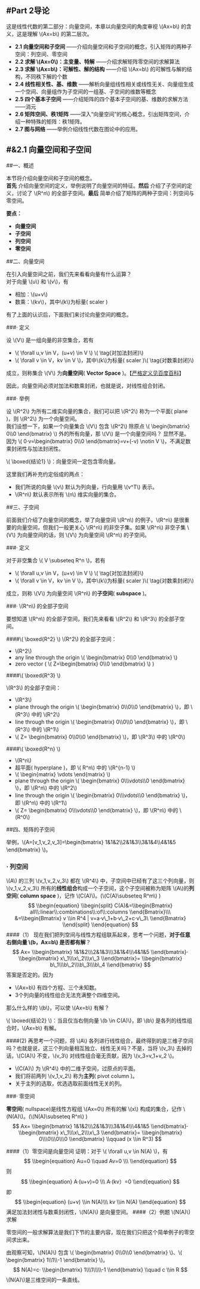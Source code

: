 #Part 2导论
---
这是线性代数的第二部分：向量空间，本章以向量空间的角度审视 \\(Ax=b\\) 的含义，这是理解 \\(Ax=b\\) 的第二层次。  

- **2.1 向量空间和子空间** ——介绍向量空间和子空间的概念，引入矩阵的两种子空间：列空间、零空间
- **2.2 求解 \\(Ax=0\\)：主变量、特解** ——介绍求解矩阵零空间的求解算法
- **2.3 求解 \\(Ax=b\\)：可解性、解的结构** ——介绍 \\(Ax=b\\) 的可解性与解的结构，不同秩下解的个数
- **2.4 线性相关性、基、维数** ——解析向量组线性相关或线性无关、向量组生成一个空间、向量组作为子空间的一组基、子空间的维数等概念
- **2.5 四个基本子空间** ——介绍矩阵的四个基本子空间的基、维数的求解方法——消元
- **2.6 矩阵空间、秩1矩阵** ——深入“向量空间”的核心概念，引出矩阵空间，介绍一种特殊的矩阵：秩1矩阵。
- **2.7 图与网络** ——举例介绍线性代数在图论中的应用。

#&2.1 向量空间和子空间  
---
##一、概述  

本节将介绍向量空间和子空间的概念。  
**首先** 介绍向量空间的定义，举例说明了向量空间的特征。**然后** 介绍了子空间的定义，讨论了 \\(R^n\\) 的全部子空间。**最后** 简单介绍了矩阵的两种子空间：列空间与零空间。  

**要点：**

- **向量空间**
- **子空间**
- **列空间**
- **零空间**

##二、向量空间

在引入向量空间之前，我们先来看看向量有什么运算？  
对于向量 \\(u\\) 和 \\(v\\)，有

- 相加：\\(u+v\\)
- 数乘：\\(kv\\)，其中\\(k\\)为标量( scaler )

有了上面的认识后，下面我们来讨论向量空间的概念。

###· 定义

设 \\(V\\) 是一组向量的非空集合，若有

- \\( \\forall u,v \\in V，(u+v) \\in V \\) \\( \\tag{对加法封闭}\\)
- \\( \\forall v \\in V，kv \\in V \\)，其中\\(k\\)为标量( scaler )\\( \\tag{对数乘封闭}\\)

成立，则称集合 \\(V\\) 为**向量空间**( **Vector Space** )。【[严格定义见百度百科](https://baike.baidu.com/item/%E5%90%91%E9%87%8F%E7%A9%BA%E9%97%B4/5936597?fr=aladdin)】  

因此，向量空间必须对加法和数乘封闭，也就是说，对线性组合封闭。

###· 举例

设 \\(R^2\\) 为所有二维实向量的集合，我们可以把 \\(R^2\\) 称为一个平面( plane )，则 \\(R^2\\) 为一个向量空间。  
我们设想一下，如果一个向量集合 \\(V\\) 包含 \\(R^2\\) 除原点 \\( \\begin{bmatrix} 0\\\0 \\end{bmatrix} \\) 外的所有向量，那 \\(V\\) 是一个向量空间吗？ 显然不是。因为 \\( 0·v=\\begin{bmatrix} 0\\\0 \\end{bmatrix}=v+(-v) \\notin V \\)，不满足数乘封闭性与加法封闭性。

\\( \\boxed{结论1} \\)：向量空间一定包含零向量。  

这里我们再补充约定俗成的两点：

- 我们所说的向量 \\(v\\) 默认为列向量，行向量用 \\(v^T\\) 表示。
- \\(R^n\\) 默认表示所有 \\(n\\) 维实向量的集合。

##三、子空间

前面我们介绍了向量空间的概念，举了向量空间 \\(R^n\\) 的例子。\\(R^n\\) 是很重要的向量空间，但我们一般更关心 \\(R^n\\) 的非空子集。如果 \\(R^n\\) 非空子集 \\(V\\) 为向量空间的话，则 \\(V\\) 为向量空间 \\(R^n\\) 的子空间。

###· 定义

对于非空集合 \\( V \\subseteq R^n \\)，若有

- \\( \\forall u,v \\in V，(u+v) \\in V \\) \\( \\tag{对加法封闭}\\)
- \\( \\forall v \\in V，kv \\in V \\)，其中\\(k\\)为标量( scaler )\\( \\tag{对数乘封闭}\\)

成立，则称 \\(V\\) 为向量空间 \\(R^n\\) 的**子空间**( **subspace** )。

###· \\(R^n\\) 的全部子空间  

要想知道 \\(R^n\\) 的全部子空间，我们先来看看 \\(R^2\\) 和 \\(R^3\\) 的全部子空间。    

####\\( \\boxed{R^2} \\)
\\(R^2\\) 的全部子空间：

- \\(R^2\\)
- any line through the origin \\( \\begin{bmatrix} 0\\\0 \\end{bmatrix} \\)
- zero vector ( \\( Z=\\begin{bmatrix} 0\\\0 \\end{bmatrix} \\) )

####\\( \\boxed{R^3} \\)

\\(R^3\\) 的全部子空间：

- \\(R^3\\)
- plane through the origin \\( \\begin{bmatrix} 0\\\0\\\0 \\end{bmatrix} \\)，即 \\(R^3\\) 中的 \\(R^2\\)
- line through the origin \\( \\begin{bmatrix} 0\\\0\\\0 \\end{bmatrix} \\)，即 \\(R^3\\) 中的 \\(R^1\\)
- \\( Z= \\begin{bmatrix} 0\\\0\\\0 \\end{bmatrix} \\)，即 \\(R^3\\) 中的 \\(R^0\\)

####\\( \\boxed{R^n} \\)

- \\(R^n\\)
- 超平面( hyperplane )，即 \\( R^n\\) 中的 \\(R^{n-1} \\)
- \\( \\begin{matrix} \\vdots \\end{matrix} \\)
- plane through the origin \\( \\begin{bmatrix} 0\\\\\vdots\\\0 \\end{bmatrix} \\)，即 \\(R^n\\) 中的 \\(R^2\\)
- line through the origin \\( \\begin{bmatrix} 0\\\\\vdots\\\0 \\end{bmatrix} \\)，即 \\(R^n\\) 中的 \\(R^1\\)
- \\( Z= \\begin{bmatrix} 0\\\\\vdots\\\0 \\end{bmatrix} \\)，即 \\(R^n\\) 中的 \\(R^0\\)

##四、矩阵的子空间

举例，\\(A=[v\_1,v\_2,v\_3]=\\begin{bmatrix} 1&1&2\\\2&1&3\\\3&1&4\\\4&1&5 \\end{bmatrix} \\)。

### · 列空间

\\(A\\) 的三列 \\(v\_1,v\_2,v\_3\\) 都在 \\(R^4\\) 中，子空间中已经有了这三个列向量，则 \\(v\_1,v\_2,v\_3\\) 所有的**线性组合**构成一个子空间，这个子空间被称为矩阵 \\(A\\)的**列空间**( **column space** )，记作 \\(C(A)\\)。(\\(C(A)\\subseteq R^m\\) )
$$
\\begin{equation}
\\begin{split}
C(A)&=\\begin{Bmatrix} all\\:linear\\:combinations\\:of\\:columns \\end{Bmatrix}\\\
	&=\\begin{Bmatrix} v \\in R^4 | v=a·v\_1+b·v\_2+c·v\_3\ \\end{Bmatrix}
\\end{split}
\\end{equation}
$$
####（1）
现在我们把列空间与线性方程组联系起来，思考一个问题，**对于任意右侧向量 \\(b，Ax=b\\) 是否都有解**？  
$$
Ax=
\\begin{bmatrix} 1&1&2\\\2&1&3\\\3&1&4\\\4&1&5 \\end{bmatrix}·
\\begin{bmatrix} x\_1\\\x\_2\\\x\_3 \\end{bmatrix}=
\\begin{bmatrix} b\_1\\\b\_2\\\b\_3\\\b\_4 \\end{bmatrix}
$$
答案是否定的。因为 

- \\(Ax=b\\) 有四个方程、三个未知数。
- 3个列向量的线性组合无法充满整个四维空间。

那么什么样的 \\(b\\)，可以使 \\(Ax=b\\) 有解？  

\\( \\boxed{结论2} \\)：当且仅当右侧向量 \\(b \\in C(A)\\)，即 \\(b\\) 是各列的线性组合时，\\(Ax=b\\) 有解。

####(2)
再思考一个问题，将 \\(A\\) 各列进行线性组合，最终得到的是三维子空间吗？也就是说，这三个列向量相互独立、线性无关吗？不是，当将 \\(v\_3\\) 去掉的话，\\(C(A)\\) 不变，\\(v\_3\\) 对线性组合毫无贡献，因为 \\(v\_3=v\_1+v\_2 \\)。

- \\(C(A)\\) 为 \\(R^4\\) 中的二维子空间，过原点的平面。
- 我们将前两列 \\(v\_1,v\_2\\) 称为**主列**( pivot column )。
- 关于主列的选取，优选选取前面线性无关的列。

###· 零空间

**零空间**( nullspace)是线性方程组 \\(Ax=0\\) 所有的解 \\(x\\) 构成的集合，记作 \\(N(A)\\)。(\\(N(A)\\subseteq R^n\\) )
$$
Ax=
\\begin{bmatrix} 1&1&2\\\2&1&3\\\3&1&4\\\4&1&5 \\end{bmatrix}·
\\begin{bmatrix} x\_1\\\x\_2\\\x\_3 \\end{bmatrix}=
\\begin{bmatrix} 0\\\0\\\0\\\0 \\end{bmatrix} \\qquad (x \\in R^3)
$$

####（1）零空间是向量空间
证明：对于 \\( \\forall u,v \\in N(A) \\)，有
$$
\\begin{equation}
Au=0 \\quad Av=0 \\\
\\end{equation}
$$
则
$$
\\begin{equation}
A·(u+v)=0 \\\
A·(kv）=0
\\end{equation}
$$
即
$$
\\begin{equation}
(u+v) \\in N(A)\\\
kv \\in N(A)
\\end{equation}
$$
满足加法封闭性与数乘封闭性，\\(N(A)\\) 是向量空间。
####（2）例题 \\(N(A)\\) 求解

零空间的一般求解算法是我们下节的主要内容，现在我们只把这个简单例子的零空间求出来。  

由观察可知，\\(N(A)\\) 包含 \\( \\begin{bmatrix} 0\\\0\\\0 \\end{bmatrix} \\)、\\( \\begin{bmatrix} 1\\\1\\\\\-1 \\end{bmatrix} \\)。  
$$
N(A)=c·
\\begin{bmatrix} 1\\\1\\\\\-1 \\end{bmatrix} \\quad c \\in R
$$
\\(N(A)\\)是三维空间的一条直线。
